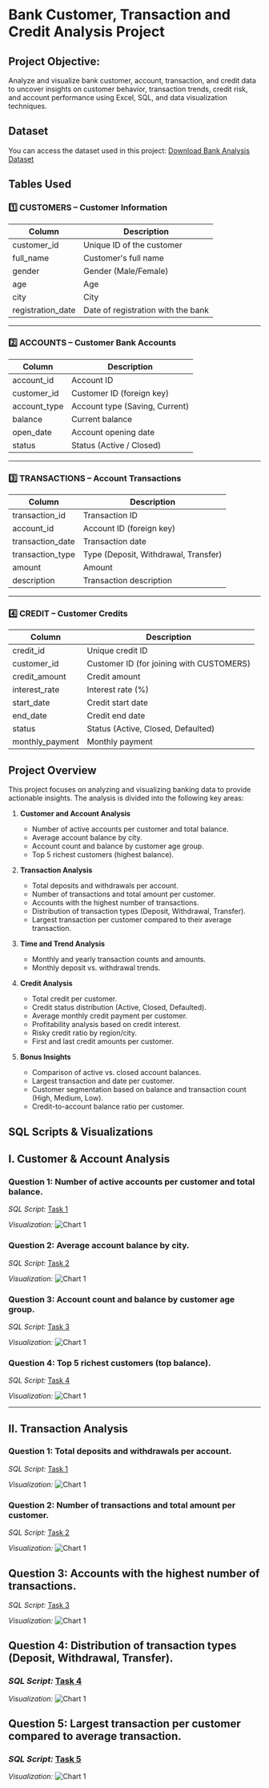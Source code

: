 # Bank Customer, Transaction and Credit Analysis Project

## Project Objective: 
Analyze and visualize bank customer, account, transaction, and credit data to uncover insights on customer behavior, transaction trends, credit risk, and account performance using Excel, SQL, and data visualization techniques.



## Dataset
You can access the dataset used in this project:
[Download Bank Analysis Dataset](Datasets)


## Tables Used

### 1️⃣ CUSTOMERS – Customer Information

| Column | Description |
|--------|-------------|
| customer_id | Unique ID of the customer |
| full_name | Customer's full name |
| gender | Gender (Male/Female) |
| age | Age |
| city | City |
| registration_date | Date of registration with the bank |

---

### 2️⃣ ACCOUNTS – Customer Bank Accounts

| Column | Description |
|--------|-------------|
| account_id | Account ID |
| customer_id | Customer ID (foreign key) |
| account_type | Account type (Saving, Current) |
| balance | Current balance |
| open_date | Account opening date |
| status | Status (Active / Closed) |

---

### 3️⃣ TRANSACTIONS – Account Transactions

| Column | Description |
|--------|-------------|
| transaction_id | Transaction ID |
| account_id | Account ID (foreign key) |
| transaction_date | Transaction date |
| transaction_type | Type (Deposit, Withdrawal, Transfer) |
| amount | Amount |
| description | Transaction description |

---

### 4️⃣ CREDIT – Customer Credits

| Column | Description |
|--------|-------------|
| credit_id | Unique credit ID |
| customer_id | Customer ID (for joining with CUSTOMERS) |
| credit_amount | Credit amount |
| interest_rate | Interest rate (%) |
| start_date | Credit start date |
| end_date | Credit end date |
| status | Status (Active, Closed, Defaulted) |
| monthly_payment | Monthly payment |

## Project Overview
This project focuses on analyzing and visualizing banking data to provide actionable insights. The analysis is divided into the following key areas:

1. **Customer and Account Analysis**
   - Number of active accounts per customer and total balance.
   - Average account balance by city.
   - Account count and balance by customer age group.
   - Top 5 richest customers (highest balance).

2. **Transaction Analysis**
   - Total deposits and withdrawals per account.
   - Number of transactions and total amount per customer.
   - Accounts with the highest number of transactions.
   - Distribution of transaction types (Deposit, Withdrawal, Transfer).
   - Largest transaction per customer compared to their average transaction.

3. **Time and Trend Analysis**
   - Monthly and yearly transaction counts and amounts.
   - Monthly deposit vs. withdrawal trends.

4. **Credit Analysis**
   - Total credit per customer.
   - Credit status distribution (Active, Closed, Defaulted).
   - Average monthly credit payment per customer.
   - Profitability analysis based on credit interest.
   - Risky credit ratio by region/city.
   - First and last credit amounts per customer.

5. **Bonus Insights**
   - Comparison of active vs. closed account balances.
   - Largest transaction and date per customer.
   - Customer segmentation based on balance and transaction count (High, Medium, Low).
   - Credit-to-account balance ratio per customer.



## SQL Scripts & Visualizations

## I. Customer & Account Analysis

### **Question 1:** Number of active accounts per customer and total balance.

*SQL Script:* [Task 1](Scripts/task_1.1.sql)  

*Visualization:* ![Chart 1](Visualization/)


### **Question 2:** Average account balance by city.

*SQL Script:* [Task 2](Scripts/task_1.2.sql)  

*Visualization:* ![Chart 1](Visualization/)
 
 ### **Question 3:** Account count and balance by customer age group. 
 *SQL Script:* [Task 3](Scripts/task_1.3.sql)  

*Visualization:* ![Chart 1](Visualization/)

### **Question 4:** Top 5 richest customers (top balance).
 *SQL Script:* [Task 4](Scripts/task_1.4.sql)  

*Visualization:* ![Chart 1](Visualization/)

---

## II. Transaction Analysis
### **Question 1:** Total deposits and withdrawals per account.
*SQL Script:* [Task 1](Scripts/task_2.1.sql)  

*Visualization:* ![Chart 1](Visualization/)

### **Question 2:** Number of transactions and total amount per customer.
*SQL Script:* [Task 2](Scripts/task_2.2.sql)  

*Visualization:* ![Chart 1](Visualization/)

## **Question 3:** Accounts with the highest number of transactions.
*SQL Script:* [Task 3](Scripts/task_2.3.sql)  

*Visualization:* ![Chart 1](Visualization/)

## **Question 4:** Distribution of transaction types (Deposit, Withdrawal, Transfer).
### *SQL Script:* [Task 4](Scripts/task_2.4.sql)  

*Visualization:* ![Chart 1](Visualization/)

## **Question 5:** Largest transaction per customer compared to average transaction.
 ### *SQL Script:* [Task 5](Scripts/task_2.5.sql)  

*Visualization:* ![Chart 1](Visualization/)
